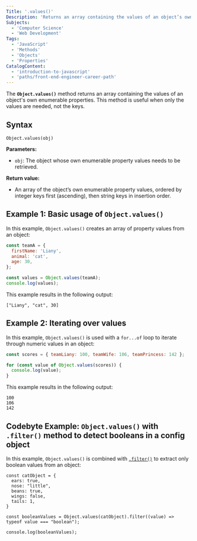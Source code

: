 ```yaml
---
Title: '.values()'
Description: 'Returns an array containing the values of an object’s own enumerable properties.'
Subjects:
  - 'Computer Science'
  - 'Web Development'
Tags:
  - 'JavaScript'
  - 'Methods'
  - 'Objects'
  - 'Properties'
CatalogContent:
  - 'introduction-to-javascript'
  - 'paths/front-end-engineer-career-path'
---
```


The **`Object.values()`** method returns an array containing the values of an object's own enumerable properties. This method is useful when only the values are needed, not the keys.

## Syntax

```pseudo
Object.values(obj)
```

**Parameters:**

- `obj`: The object whose own enumerable property values needs to be retrieved.

**Return value:**

- An array of the object’s own enumerable property values, ordered by integer keys first (ascending), then string keys in insertion order.

## Example 1: Basic usage of `Object.values()`

In this example, `Object.values()` creates an array of property values from an object:

```js
const teamA = {
  firstName: 'Liany',
  animal: 'cat',
  age: 30,
};

const values = Object.values(teamA);
console.log(values);
```

This example results in the following output:

```shell
["Liany", "cat", 30]
```

## Example 2: Iterating over values

In this example, `Object.values()` is used with a `for...of` loop to iterate through numeric values in an object:

```js
const scores = { teamLiany: 100, teamWife: 106, teamPrincess: 142 };

for (const value of Object.values(scores)) {
  console.log(value);
}
```

This example results in the following output:

```shell
100
106
142
```

## Codebyte Example: `Object.values()` with `.filter()` method to detect booleans in a config object

In this example, `Object.values()` is combined with [`.filter()`](https://www.codecademy.com/resources/docs/javascript/arrays/filter) to extract only boolean values from an object:

```codebyte/javascript
const catObject = {
  ears: true,
  nose: "little",
  beans: true,
  wings: false,
  tails: 1,
}

const booleanValues = Object.values(catObject).filter((value) => typeof value === "boolean");

console.log(booleanValues);
```
